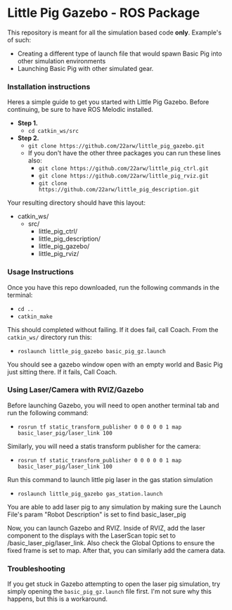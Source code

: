 # Little Pig Gazebo - ROS Package

This repository is meant for all the simulation based code **only**. Example's of such:
- Creating a different type of launch file that would spawn Basic Pig into other simulation environments
- Launching Basic Pig with other simulated gear.

### Installation instructions

Heres a simple guide to get you started with Little Pig Gazebo. Before continuing, be sure to have ROS Melodic installed.

- **Step 1.**
  - ```cd catkin_ws/src```
- **Step 2.**
  - ```git clone https://github.com/22arw/little_pig_gazebo.git```
  - If you don't have the other three packages you can run these lines also:
    - ```git clone https://github.com/22arw/little_pig_ctrl.git```
    - ```git clone https://github.com/22arw/little_pig_rviz.git```
    - ```git clone https://github.com/22arw/little_pig_description.git```

Your resulting directory should have this layout:

- catkin_ws/
  - src/
    - little_pig_ctrl/
    - little_pig_description/
    - little_pig_gazebo/
    - little_pig_rviz/

### Usage Instructions

Once you have this repo downloaded, run the following commands in the terminal:

- ```cd ..```
- ```catkin_make```

This should completed without failing. If it does fail, call Coach. From the ```catkin_ws/``` directory run this:

- ```roslaunch little_pig_gazebo basic_pig_gz.launch```

You should see a gazebo window open with an empty world and Basic Pig just sitting there. If it fails, Call Coach.

### Using Laser/Camera with RVIZ/Gazebo

Before launching Gazebo, you will need to open another terminal tab and run the following command:

- ```rosrun tf static_transform_publisher 0 0 0 0 0 1 map basic_laser_pig/laser_link 100```

Similarly, you will need a statis transform publisher for the camera:

- ```rosrun tf static_transform_publisher 0 0 0 0 0 1 map basic_laser_pig/laser_link 100```

Run this command to launch little pig laser in the gas station simulation

- ```roslaunch little_pig_gazebo gas_station.launch```

You are able to add laser pig to any simulation by making sure the Launch File's param "Robot Description" is set to find basic_laser_pig 

Now, you can launch Gazebo and RVIZ. Inside of RVIZ, add the laser component to the displays with the LaserScan topic set to /basic_laser_pig/laser_link. Also check the Global Options to ensure the fixed frame is set to map. After that, you can similarly add the camera data.

### Troubleshooting

If you get stuck in Gazebo attempting to open the laser pig simulation, try simply opening the ```basic_pig_gz.launch``` file first. I'm not sure why this happens, but this is a workaround.